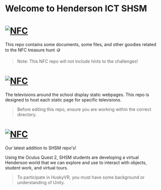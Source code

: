 # Welcome to Henderson ICT SHSM <a href="">

# <a href="https://github.com/mrrilett/ICT-SHSM/tree/main/HuskyNFC"><img alt="NFC" src="https://img.shields.io/badge/HUSKY-NFC-#FFFF00"></a>
This repo contains some documents, some files, and other goodies related to the NFC treasure hunt :coin:

> Note: This NFC repo will not include hints to the challenges!

# <a href="https://github.com/mrrilett/ICT-SHSM/tree/main/HuskyTV"><img alt="NFC" src="https://img.shields.io/badge/HUSKY-TV-navy"></a>
The televisions around the school display static webpages. This repo is designed to host each static page for specific televisions.
  
> Before editing this repo, ensure you are working within the correct directory.

# <a href="https://github.com/mrrilett/ICT-SHSM/tree/main/HuskyVR"><img alt="NFC" src="https://img.shields.io/badge/HUSKY-VR-green"></a>
Our latest addition to SHSM repo's!

Using the Oculus Quest 2, SHSM students are developing a virtual Henderson world that we can explore and use to interact with objects, student work, and virtual tours.

> To participate in HuskyVR, you must have some background or understanding of Unity.

